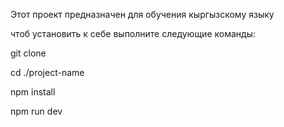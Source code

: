 Этот проект предназначен для обучения кыргызскому языку

чтоб установить к себе выполните следующие команды:

git clone 

cd ./project-name

npm install

npm run dev 
